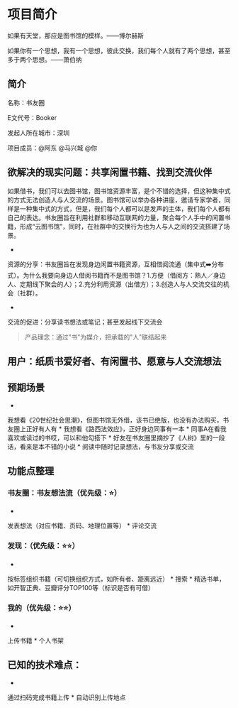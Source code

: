 # 项目简介

如果有天堂，那应是图书馆的模样。——博尔赫斯

如果你有一个思想，我有一个思想，彼此交换，我们每个人就有了两个思想，甚至多于两个思想。——萧伯纳

## 简介
名称：书友圈

E文代号：Booker

发起人所在城市：深圳

项目成员：@阿东 @马兴城 @你


## 欲解决的现实问题：共享闲置书籍、找到交流伙伴
如果借书，我们可以去图书馆，图书馆资源丰富，是个不错的选择，但这种集中式的方式无法创造人与人交流的场景。图书馆可以举办各种讲座，邀请专家学者，同样是一种集中式的方式，但是，我们每个人都可以是发声的主体，我们每个人都有自己的表达。书友圈旨在利用社群和移动互联网的力量，聚合每个人手中的闲置书籍，形成“云图书馆”，同时，在社群中的交换行为也为人与人之间的交流搭建了场景。

* 
资源的分享：书友圈旨在发现身边闲置书籍资源，互相借阅流通（集中式➡️分布式）。为什么我要向身边人借阅书籍而不是图书馆？1.方便（借阅方：熟人／身边人、定期线下聚会的人）；2.充分利用资源（出借方）；3.创造人与人交流交往的机会（社群）。

* 
交流的促进：分享读书想法或笔记；甚至发起线下交流会

>产品理念：通过”书"为媒介，把承载的"人"联结起来

## 用户：纸质书爱好者、有闲置书、愿意与人交流想法

## 预期场景
* 
我想看《20世纪社会思潮》，但图书馆无外借，该书已绝版，也没有办法购买，书友圈上正好有人有
* 
我想看《路西法效应》，正好身边同事有一本
* 
同事A在看我喜欢或读过的书哎，可以和他勾搭下
* 
好友在书友圈里摘抄了《人树》里的一段话，看来是本不错的小说
* 
阅读中随时记录想法，与书友分享或交流

## 功能点整理

### 书友圈：书友想法流（优先级：⭐️）
* 
发表想法（对应书籍、页码、地理位置等）
* 
评论交流

### 发现：（优先级：⭐️⭐️）
* 
按标签组织书籍（可切换组织方式，如所有者、距离远近）
* 
搜索
* 
精选书单，如开智正典、豆瓣评分TOP100等（标识是否有可借）

### 我的（优先级：⭐️⭐️）
* 
上传书籍
* 
个人书架

## 已知的技术难点：
* 
通过扫码完成书籍上传
* 
自动识别上传地点